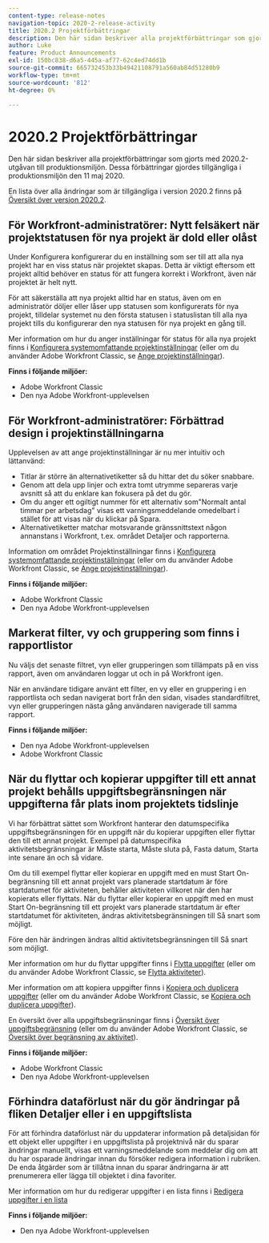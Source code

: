 ```yaml
---
content-type: release-notes
navigation-topic: 2020-2-release-activity
title: 2020.2 Projektförbättringar
description: Den här sidan beskriver alla projektförbättringar som gjorts med 2020.2-utgåvan till produktionsmiljön. Dessa förbättringar gjordes tillgängliga i produktionsmiljön den 11 maj 2020.
author: Luke
feature: Product Announcements
exl-id: 150bc838-d6a5-445a-af77-62c4ed74dd1b
source-git-commit: 665732453b33b49421108791a560ab84d51280b9
workflow-type: tm+mt
source-wordcount: '812'
ht-degree: 0%

---
```


# 2020.2 Projektförbättringar

Den här sidan beskriver alla projektförbättringar som gjorts med 2020.2-utgåvan till produktionsmiljön. Dessa förbättringar gjordes tillgängliga i produktionsmiljön den 11 maj 2020.

En lista över alla ändringar som är tillgängliga i version 2020.2 finns på [Översikt över version 2020.2](../../../product-announcements/product-releases/2020.2.-release-activity/2020.2-release-overview.md).

## För Workfront-administratörer: Nytt felsäkert när projektstatusen för nya projekt är dold eller olåst

Under Konfigurera konfigurerar du en inställning som ser till att alla nya projekt har en viss status när projektet skapas. Detta är viktigt eftersom ett projekt alltid behöver en status för att fungera korrekt i Workfront, även när projektet är helt nytt.

För att säkerställa att nya projekt alltid har en status, även om en administratör döljer eller låser upp statusen som konfigurerats för nya projekt, tilldelar systemet nu den första statusen i statuslistan till alla nya projekt tills du konfigurerar den nya statusen för nya projekt en gång till.

Mer information om hur du anger inställningar för status för alla nya projekt finns i [Konfigurera systemomfattande projektinställningar](../../../administration-and-setup/set-up-workfront/configure-system-defaults/set-project-preferences.md) (eller om du använder Adobe Workfront Classic, se [Ange projektinställningar](https://one.workfront.com/s/article/Setting-Project-Preferences-1883392298)).

**Finns i följande miljöer:**

* Adobe Workfront Classic
* Den nya Adobe Workfront-upplevelsen

## För Workfront-administratörer: Förbättrad design i projektinställningarna

Upplevelsen av att ange projektinställningar är nu mer intuitiv och lättanvänd:

* Titlar är större än alternativetiketter så du hittar det du söker snabbare.
* Genom att dela upp linjer och extra tomt utrymme separeras varje avsnitt så att du enklare kan fokusera på det du gör.
* Om du anger ett ogiltigt nummer för ett alternativ som&quot;Normalt antal timmar per arbetsdag&quot; visas ett varningsmeddelande omedelbart i stället för att visas när du klickar på Spara.
* Alternativetiketter matchar motsvarande gränssnittstext någon annanstans i Workfront, t.ex. området Detaljer och rapporterna.

Information om området Projektinställningar finns i [Konfigurera systemomfattande projektinställningar](../../../administration-and-setup/set-up-workfront/configure-system-defaults/set-project-preferences.md) (eller om du använder Adobe Workfront Classic, se [Ange projektinställningar](https://one.workfront.com/s/article/Setting-Project-Preferences-1883392298)).

**Finns i följande miljöer:**

* Adobe Workfront Classic
* Den nya Adobe Workfront-upplevelsen

## Markerat filter, vy och gruppering som finns i rapportlistor

Nu väljs det senaste filtret, vyn eller grupperingen som tillämpats på en viss rapport, även om användaren loggar ut och in på Workfront igen.

När en användare tidigare använt ett filter, en vy eller en gruppering i en rapportlista och sedan navigerat bort från den sidan, visades standardfiltret, vyn eller grupperingen nästa gång användaren navigerade till samma rapport.

**Finns i följande miljöer:**

* Den nya Adobe Workfront-upplevelsen
* Adobe Workfront Classic

## När du flyttar och kopierar uppgifter till ett annat projekt behålls uppgiftsbegränsningen när uppgifterna får plats inom projektets tidslinje

Vi har förbättrat sättet som Workfront hanterar den datumspecifika uppgiftsbegränsningen för en uppgift när du kopierar uppgiften eller flyttar den till ett annat projekt. Exempel på datumspecifika aktivitetsbegränsningar är Måste starta, Måste sluta på, Fasta datum, Starta inte senare än och så vidare.

Om du till exempel flyttar eller kopierar en uppgift med en must Start On-begränsning till ett annat projekt vars planerade startdatum är före startdatumet för aktiviteten, behåller aktiviteten villkoret när den har kopierats eller flyttats. När du flyttar eller kopierar en uppgift med en must Start On-begränsning till ett projekt vars planerade startdatum är efter startdatumet för aktiviteten, ändras aktivitetsbegränsningen till Så snart som möjligt.

Före den här ändringen ändras alltid aktivitetsbegränsningen till Så snart som möjligt.

Mer information om hur du flyttar uppgifter finns i [Flytta uppgifter](../../../manage-work/tasks/manage-tasks/move-tasks.md) (eller om du använder Adobe Workfront Classic, se [Flytta aktiviteter](https://one.workfront.com/s/article/Moving-Tasks-2081996259)).

Mer information om att kopiera uppgifter finns i [Kopiera och duplicera uppgifter](../../../manage-work/tasks/manage-tasks/copy-and-duplicate-tasks.md) (eller om du använder Adobe Workfront Classic, se [Kopiera och duplicera uppgifter](https://one.workfront.com/s/article/Copy-and-Duplicate-Tasks-218695605)).

En översikt över alla uppgiftsbegränsningar finns i [Översikt över uppgiftsbegränsning](../../../manage-work/tasks/task-constraints/task-constraint-overview.md) (eller om du använder Adobe Workfront Classic, se [Översikt över begränsning av aktivitet](https://one.workfront.com/s/article/Task-Constraint-Overview-453396848)).

**Finns i följande miljöer:**

* Adobe Workfront Classic
* Den nya Adobe Workfront-upplevelsen

## Förhindra dataförlust när du gör ändringar på fliken Detaljer eller i en uppgiftslista

För att förhindra dataförlust när du uppdaterar information på detaljsidan för ett objekt eller uppgifter i en uppgiftslista på projektnivå när du sparar ändringar manuellt, visas ett varningsmeddelande som meddelar dig om att du har osparade ändringar innan du försöker redigera information i rubriken. De enda åtgärder som är tillåtna innan du sparar ändringarna är att prenumerera eller lägga till objektet i dina favoriter.

Mer information om hur du redigerar uppgifter i en lista finns i [Redigera uppgifter i en lista](../../../manage-work/tasks/manage-tasks/edit-tasks-in-a-list.md)

**Finns i följande miljöer:**

* Den nya Adobe Workfront-upplevelsen

